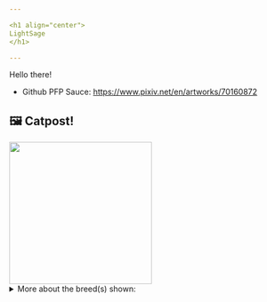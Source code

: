```yaml
---

<h1 align="center">
LightSage
</h1>

---
```


Hello there!


- Github PFP Sauce: https://www.pixiv.net/en/artworks/70160872


## 🖼️ Catpost!

<sub>
    <img src="https://cdn2.thecatapi.com/images/-JE1XgBFt.jpg" height="256">
</sub>


<details>
<summary>More about the breed(s) shown:</summary>

Breed: Ragdoll

Description: Ragdolls love their people, greeting them at the door, following them around the house, and leaping into a lap or snuggling in bed whenever given the chance. They are the epitome of a lap cat, enjoy being carried and collapsing into the arms of anyone who holds them.

Links:
<ul>
  <li>CFA http://cfa.org/Breeds/BreedsKthruR/Ragdoll.aspx</li>
  <li>Wikipedia https://en.wikipedia.org/wiki/Ragdoll</li>
</ul> 

</details>

